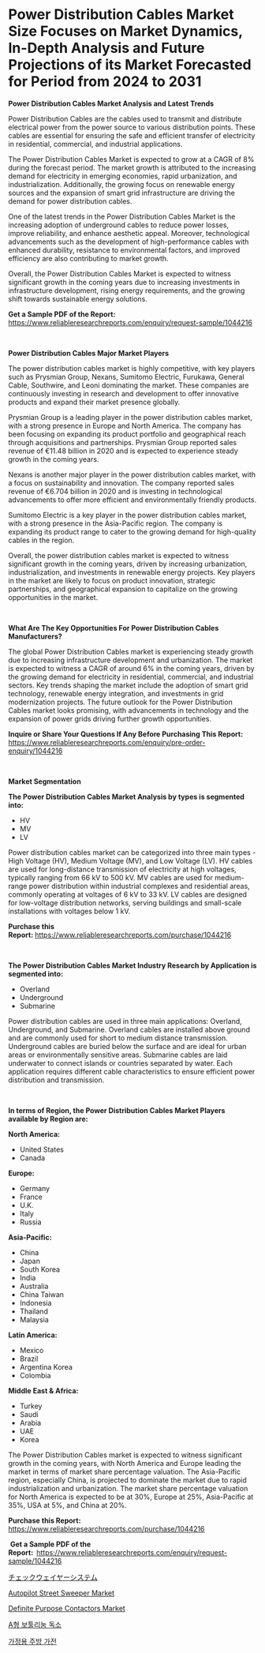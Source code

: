 <p><h1>Power Distribution Cables Market Size Focuses on Market Dynamics, In-Depth Analysis and Future Projections of its Market Forecasted for Period from 2024 to 2031</h1></p><p><strong>Power Distribution Cables Market Analysis and Latest Trends</strong></p>
<p><p>Power Distribution Cables are the cables used to transmit and distribute electrical power from the power source to various distribution points. These cables are essential for ensuring the safe and efficient transfer of electricity in residential, commercial, and industrial applications.</p><p>The Power Distribution Cables Market is expected to grow at a CAGR of 8% during the forecast period. The market growth is attributed to the increasing demand for electricity in emerging economies, rapid urbanization, and industrialization. Additionally, the growing focus on renewable energy sources and the expansion of smart grid infrastructure are driving the demand for power distribution cables.</p><p>One of the latest trends in the Power Distribution Cables Market is the increasing adoption of underground cables to reduce power losses, improve reliability, and enhance aesthetic appeal. Moreover, technological advancements such as the development of high-performance cables with enhanced durability, resistance to environmental factors, and improved efficiency are also contributing to market growth.</p><p>Overall, the Power Distribution Cables Market is expected to witness significant growth in the coming years due to increasing investments in infrastructure development, rising energy requirements, and the growing shift towards sustainable energy solutions.</p></p>
<p><strong>Get a Sample PDF of the Report:&nbsp;</strong> <a href="https://www.reliableresearchreports.com/enquiry/request-sample/1044216">https://www.reliableresearchreports.com/enquiry/request-sample/1044216</a></p>
<p>&nbsp;</p>
<p><strong>Power Distribution Cables Major Market Players</strong></p>
<p><p>The power distribution cables market is highly competitive, with key players such as Prysmian Group, Nexans, Sumitomo Electric, Furukawa, General Cable, Southwire, and Leoni dominating the market. These companies are continuously investing in research and development to offer innovative products and expand their market presence globally. </p><p>Prysmian Group is a leading player in the power distribution cables market, with a strong presence in Europe and North America. The company has been focusing on expanding its product portfolio and geographical reach through acquisitions and partnerships. Prysmian Group reported sales revenue of €11.48 billion in 2020 and is expected to experience steady growth in the coming years.</p><p>Nexans is another major player in the power distribution cables market, with a focus on sustainability and innovation. The company reported sales revenue of €6.704 billion in 2020 and is investing in technological advancements to offer more efficient and environmentally friendly products. </p><p>Sumitomo Electric is a key player in the power distribution cables market, with a strong presence in the Asia-Pacific region. The company is expanding its product range to cater to the growing demand for high-quality cables in the region. </p><p>Overall, the power distribution cables market is expected to witness significant growth in the coming years, driven by increasing urbanization, industrialization, and investments in renewable energy projects. Key players in the market are likely to focus on product innovation, strategic partnerships, and geographical expansion to capitalize on the growing opportunities in the market.</p></p>
<p>&nbsp;</p>
<p><strong>What Are The Key Opportunities For Power Distribution Cables Manufacturers?</strong></p>
<p><p>The global Power Distribution Cables market is experiencing steady growth due to increasing infrastructure development and urbanization. The market is expected to witness a CAGR of around 6% in the coming years, driven by the growing demand for electricity in residential, commercial, and industrial sectors. Key trends shaping the market include the adoption of smart grid technology, renewable energy integration, and investments in grid modernization projects. The future outlook for the Power Distribution Cables market looks promising, with advancements in technology and the expansion of power grids driving further growth opportunities.</p></p>
<p><strong>Inquire or Share Your Questions If Any Before Purchasing This Report:</strong> <a href="https://www.reliableresearchreports.com/enquiry/pre-order-enquiry/1044216">https://www.reliableresearchreports.com/enquiry/pre-order-enquiry/1044216</a></p>
<p>&nbsp;</p>
<p><strong>Market Segmentation</strong></p>
<p><strong>The Power Distribution Cables Market Analysis by types is segmented into:</strong></p>
<p><ul><li>HV</li><li>MV</li><li>LV</li></ul></p>
<p><p>Power distribution cables market can be categorized into three main types - High Voltage (HV), Medium Voltage (MV), and Low Voltage (LV). HV cables are used for long-distance transmission of electricity at high voltages, typically ranging from 66 kV to 500 kV. MV cables are used for medium-range power distribution within industrial complexes and residential areas, commonly operating at voltages of 6 kV to 33 kV. LV cables are designed for low-voltage distribution networks, serving buildings and small-scale installations with voltages below 1 kV.</p></p>
<p><strong>Purchase this Report:&nbsp;</strong><a href="https://www.reliableresearchreports.com/purchase/1044216">https://www.reliableresearchreports.com/purchase/1044216</a></p>
<p>&nbsp;</p>
<p><strong>The Power Distribution Cables Market Industry Research by Application is segmented into:</strong></p>
<p><ul><li>Overland</li><li>Underground</li><li>Submarine</li></ul></p>
<p><p>Power distribution cables are used in three main applications: Overland, Underground, and Submarine. Overland cables are installed above ground and are commonly used for short to medium distance transmission. Underground cables are buried below the surface and are ideal for urban areas or environmentally sensitive areas. Submarine cables are laid underwater to connect islands or countries separated by water. Each application requires different cable characteristics to ensure efficient power distribution and transmission.</p></p>
<p>&nbsp;</p>
<p><strong>In terms of Region, the Power Distribution Cables Market Players available by Region are:</strong></p>
<p>
    <p> <strong> North America: </strong>
        <ul>
            <li>United States</li>
            <li>Canada</li>
        </ul>
        </p> 
    <p> <strong> Europe: </strong>
        <ul>
            <li>Germany</li>
            <li>France</li>
            <li>U.K.</li>
            <li>Italy</li>
            <li>Russia</li>
        </ul>
        </p> 
    <p> <strong> Asia-Pacific: </strong>
        <ul>
            <li>China</li>
            <li>Japan</li>
            <li>South Korea</li>
            <li>India</li>
            <li>Australia</li>
            <li>China Taiwan</li>
            <li>Indonesia</li>
            <li>Thailand</li>
            <li>Malaysia</li>
        </ul>
        </p> 
    <p> <strong> Latin America: </strong>
        <ul>
            <li>Mexico</li>
            <li>Brazil</li>
            <li>Argentina Korea</li>
            <li>Colombia</li>
        </ul>
        </p> 
    <p> <strong> Middle East & Africa: </strong>
        <ul>
            <li>Turkey</li>
            <li>Saudi</li>
            <li>Arabia</li>
            <li>UAE</li>
            <li>Korea</li>
        </ul>
    </p>
    </p>
<p><p>The Power Distribution Cables market is expected to witness significant growth in the coming years, with North America and Europe leading the market in terms of market share percentage valuation. The Asia-Pacific region, especially China, is projected to dominate the market due to rapid industrialization and urbanization. The market share percentage valuation for North America is expected to be at 30%, Europe at 25%, Asia-Pacific at 35%, USA at 5%, and China at 20%.</p></p>
<p><strong>Purchase this Report: </strong><a href="https://www.reliableresearchreports.com/purchase/1044216">https://www.reliableresearchreports.com/purchase/1044216</a></p>
<p>&nbsp;<strong>Get a Sample PDF of the Report:&nbsp;&nbsp;</strong><a href="https://www.reliableresearchreports.com/enquiry/request-sample/1044216">https://www.reliableresearchreports.com/enquiry/request-sample/1044216</a></p>
<p><strong></strong></p>
<p><p><a href="https://github.com/LeanneBruen2023/Market-Research-Report-List-1/blob/main/598287216066.md">チェックウェイヤーシステム</a></p><p><a href="https://issuu.com/reportprime-2/docs/autopilot-street-sweeper-market-size-2030.pptx">Autopilot Street Sweeper Market</a></p><p><a href="https://github.com/yemakinde/Market-Research-Report-List-2/blob/main/definite-purpose-contactors-market.md">Definite Purpose Contactors Market</a></p><p><a href="https://medium.com/@jerrodhilll/a-botulinum-toxin-%EC%8B%9C%EC%9E%A5-%EB%B3%B4%EA%B3%A0%EC%84%9C%EB%8A%94-%EC%9D%B4-%EC%8B%9C%EC%9E%A5%EC%9D%98-%EC%B5%9C%EC%8B%A0-%ED%8A%B8%EB%A0%8C%EB%93%9C%EC%99%80-%EC%84%B1%EC%9E%A5-%EA%B8%B0%ED%9A%8C%EB%A5%BC-%EB%B3%B4%EC%97%AC%EC%A4%8D%EB%8B%88%EB%8B%A4-384052bc8c07">A형 보툴리눔 독소</a></p><p><a href="https://github.com/iansanftyord09878/Market-Research-Report-List-1/blob/main/690147414860.md">가정용 주방 가전</a></p></p>